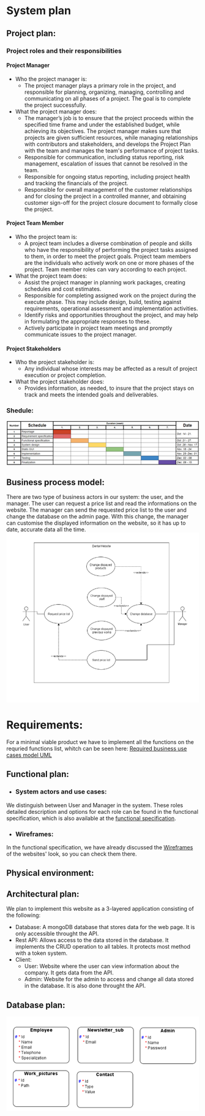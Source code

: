 # System plan

## Project plan:
### Project roles and their responsibilities
#### Project Manager
* Who the project manager is:  
   * The project manager plays a primary role in the project, and responsible for planning, organizing, managing, controlling and communicating on all phases of a project. The goal is to complete the project successfully.
* What the project manager does:  
   * The manager’s job is to ensure that the project proceeds within the specified time frame and under the established budget, while achieving its objectives. The project manager makes sure that projects are given sufficient resources, while managing relationships with contributors and stakeholders, and develops the Project Plan with the team and manages the team's performance of project tasks.
   * Responsible for communication, including status reporting, risk management, escalation of issues that cannot be resolved in the team.
   * Responsible for ongoing status reporting, including project health and tracking the financials of the project.
   * Responsible for overall management of the customer relationships and for closing the project in a controlled manner, and obtaining customer sign-off for the project closure document to formally close the project.

#### Project Team Member
* Who the project team is:  
   * A project team includes a diverse combination of people and skills who have the responsibility of performing the project tasks assigned to them, in order to meet the project goals. Project team members are the individuals who actively work on one or more phases of the project. Team member roles can vary according to each project.
* What the project team does:  
   * Assist the project manager in planning work packages, creating schedules and cost estimates.
   * Responsible for completing assigned work on the project during the execute phase. This may include design, build, testing against requirements, operational assessment and implementation activities.
   * Identify risks and opportunities throughout the project, and may help in formulating the appropriate responses to these.
   * Actively participate in project team meetings and promptly communicate issues to the project manager.

#### Project Stakeholders
* Who the project stakeholder is:  
   * Any individual whose interests may be affected as a result of project execution or project completion. 
* What the project stakeholder does:  
   * Provides information, as needed, to insure that the project stays on track and meets the intended goals and deliverables.

### Shedule:
[![Shedule](https://github.com/afplabor2019/asd123/blob/master/DentalWebsiteProject/Images/Shedule.png)](https://github.com/afplabor2019/asd123/blob/master/DentalWebsiteProject/Documents/Schedule.xlsx)

## Business process model:
There are two type of business actors in our system: the user, and the manager. The user can request a price list and read the informations on the website. The manager can send the requested price list to the user and change the database on the admin page. With this change, the manager can customise the displayed information on the website, so it has up to date, accurate data all the time.
![Required business use cases model UML](https://github.com/afplabor2019/asd123/blob/master/DentalWebsiteProject/Images/funcSpecRequiredUML.png)

# Requirements:
For a minimal viable product we have to implement all the functions on the requried functions list, whitch can be seen here: [Required business use cases model UML](https://github.com/afplabor2019/asd123/blob/master/DentalWebsiteProject/Documents/Requirement%20specification.md#required-functions-list)

## Functional plan:
 * ### System actors and use cases:
We distinguish between User and Manager in the system.
These roles detailed description and options for each role
can be found in the functional specification, which is also 
available at the [functional specification](Functional%20specification.md#Use-cases).
 * ### Wireframes:
In the functional specification, we have already discussed the [Wireframes](https://github.com/afplabor2019/asd123/blob/master/DentalWebsiteProject/Documents/Functional%20specification.md#wireframes) of the websites' look, so you can check them there.

## Physical environment:

## Architectural plan:
We plan to implement this website as a 3-layered application consisting of the following:
*	Database: A mongoDB database that stores data for the web page. It is only accessible throught the API.
*	Rest API: Allows access to the data stored in the database. It implements the CRUD operation to all tables. It protects most method with a token system.
* Client:
   * User: Website where the user can view information about the company. It gets data from the API.
   * Admin: Website for the admin to access and change all data stored in the database. It is also done throught the API.
## Database plan:
![Database logical plan](https://github.com/afplabor2019/asd123/blob/master/DentalWebsiteProject/Images/Logical.png)

















